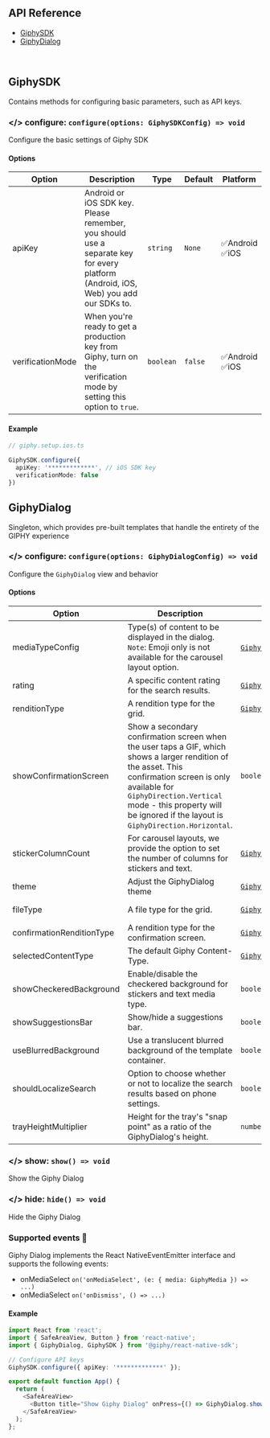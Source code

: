 ## API Reference

* [GiphySDK](#giphysdk)
* [GiphyDialog](#giphydialog)

<br/>

## GiphySDK
Contains methods for configuring basic parameters, such as API keys.

### </> configure: `configure(options: GiphySDKConfig) => void`
Configure the basic settings of Giphy SDK
#### Options
| Option           | Description                                                                                                                        | Type      | Default | Platform            |
|------------------|------------------------------------------------------------------------------------------------------------------------------------|-----------|---------|---------------------|
| apiKey           | Android or iOS SDK key. Please remember, you should use a separate key for every platform (Android, iOS, Web) you add our SDKs to. | `string`  | `None`  | ✅Android <br/> ✅iOS |
| verificationMode | When you're ready to get a production key from Giphy, turn on the verification mode by setting this option to `true`.              | `boolean` | `false` | ✅Android <br/> ✅iOS |
#### Example
```typescript
// giphy.setup.ios.ts

GiphySDK.configure({
  apiKey: '*************', // iOS SDK key
  verificationMode: false
})
```

## GiphyDialog
Singleton, which provides pre-built templates that handle the entirety of the GIPHY experience
### </> configure: `configure(options: GiphyDialogConfig) => void`
Configure the `GiphyDialog` view and behavior
#### Options
| Option                    | Description                                                                                                                                                                                                                                                             | Type                                                                                                                                                    | Default                                                                                                                                                                | Platform            |
|---------------------------|-------------------------------------------------------------------------------------------------------------------------------------------------------------------------------------------------------------------------------------------------------------------------|---------------------------------------------------------------------------------------------------------------------------------------------------------|------------------------------------------------------------------------------------------------------------------------------------------------------------------------|---------------------|
| mediaTypeConfig           | Type(s) of content to be displayed in the dialog. <br/> `Note`: Emoji only is not available for the carousel layout option.                                                                                                                                             | [`GiphyContentType`](https://github.com/Giphy/giphy-react-native-sdk/blob/5c4586c09acc6ebbc760feecede4b740f55e4d9a/src/native/types.ts#L7-L13) \[\]     | <details><summary>Expand</summary>`[GiphyContentType.Recents, GiphyContentType.Gif,GiphyContentType.Sticker, GiphyContentType.Emoji, GiphyContentType.Text]`</details> | ✅Android <br/> ✅iOS |
| rating                    | A specific content rating for the search results.                                                                                                                                                                                                                       | [`GiphyRating`](https://github.com/Giphy/giphy-react-native-sdk/blob/5c4586c09acc6ebbc760feecede4b740f55e4d9a/src/native/types.ts#L22-L29)              | `GiphyRating.PG13`                                                                                                                                                     | ✅Android <br/> ✅iOS |
| renditionType             | A rendition type for the grid.                                                                                                                                                                                                                                          | [`GiphyRendition`](https://github.com/Giphy/giphy-react-native-sdk/blob/5c4586c09acc6ebbc760feecede4b740f55e4d9a/src/native/types.ts#L31-L51)           | `GiphyRendition.FixedWidth`                                                                                                                                            | ✅Android <br/> ✅iOS |
| showConfirmationScreen    | Show a secondary confirmation screen when the user taps a GIF, which shows a larger rendition of the asset. This confirmation screen is only available for `GiphyDirection.Vertical` mode - this property will be ignored if the layout is `GiphyDirection.Horizontal`. | `boolean`                                                                                                                                               | `false`                                                                                                                                                                | ✅Android <br/> ✅iOS |
| stickerColumnCount        | For carousel layouts, we provide the option to set the number of columns for stickers and text.                                                                                                                                                                         | [`GiphyStickersColumnCount`](https://github.com/Giphy/giphy-react-native-sdk/blob/5c4586c09acc6ebbc760feecede4b740f55e4d9a/src/native/types.ts#L53-L57) | `GiphyStickersColumnCount.Three`                                                                                                                                       | ✅Android <br/> ✅iOS |
| theme                     | Adjust the GiphyDialog theme                                                                                                                                                                                                                                            | [`GiphyThemePreset`](https://github.com/Giphy/giphy-react-native-sdk/blob/5c4586c09acc6ebbc760feecede4b740f55e4d9a/src/native/types.ts#L1-L5)           | `GiphyThemePreset.Light`                                                                                                                                               | ✅Android <br/> ✅iOS |
| fileType                  | A file type for the grid.                                                                                                                                                                                                                                               | [`GiphyFileExtension`](https://github.com/Giphy/giphy-react-native-sdk/blob/5c4586c09acc6ebbc760feecede4b740f55e4d9a/src/native/types.ts#L59-L63)       | `GiphyFileExtension`                                                                                                                                                   | ✅Android <br/> ✅iOS |
| confirmationRenditionType | A rendition type for the confirmation screen.                                                                                                                                                                                                                           | [`GiphyRendition`](https://github.com/Giphy/giphy-react-native-sdk/blob/5c4586c09acc6ebbc760feecede4b740f55e4d9a/src/native/types.ts#L31-L51)           | `GiphyRendition.Original`                                                                                                                                              | ✅Android <br/> ❌iOS |
| selectedContentType       | The default Giphy Content-Type.                                                                                                                                                                                                                                         | [`GiphyContentType`](https://github.com/Giphy/giphy-react-native-sdk/blob/5c4586c09acc6ebbc760feecede4b740f55e4d9a/src/native/types.ts#L7-L13)          | `GiphyContentType.Gif`                                                                                                                                                 | ✅Android <br/> ❌iOS |
| showCheckeredBackground   | Enable/disable the checkered background for stickers and text media type.                                                                                                                                                                                               | `boolean`                                                                                                                                               | `false`                                                                                                                                                                | ✅Android <br/> ❌iOS |
| showSuggestionsBar        | Show/hide a suggestions bar.                                                                                                                                                                                                                                            | `boolean`                                                                                                                                               | `true`                                                                                                                                                                 | ✅Android <br/> ❌iOS |
| useBlurredBackground      | Use a translucent blurred background of the template container.                                                                                                                                                                                                         | `boolean`                                                                                                                                               | `false`                                                                                                                                                                | ✅Android <br/> ❌iOS |
| shouldLocalizeSearch      | Option to choose whether or not to localize the search results based on phone settings.                                                                                                                                                                                 | `boolean`                                                                                                                                               | `false`                                                                                                                                                                | ❌Android <br/> ✅iOS |
| trayHeightMultiplier      | Height for the tray's "snap point" as a ratio of the GiphyDialog's height.                                                                                                                                                                                              | `number`                                                                                                                                                | `0.7`                                                                                                                                                                  | ❌Android <br/> ✅iOS |
### </> show: `show() => void`
Show the Giphy Dialog
### </> hide: `hide() => void`
Hide the Giphy Dialog
### Supported events &#x1F514;
Giphy Dialog implements the React NativeEventEmitter interface and supports the following events:
* onMediaSelect ```on('onMediaSelect', (e: { media: GiphyMedia }) => ...)```
* onMediaSelect ```on('onDismiss', () => ...)```
#### Example
```typescript jsx
import React from 'react';
import { SafeAreaView, Button } from 'react-native';
import { GiphyDialog, GiphySDK } from '@giphy/react-native-sdk';

// Configure API keys
GiphySDK.configure({ apiKey: '*************' });

export default function App() {
  return (
    <SafeAreaView>
      <Button title="Show Giphy Dialog" onPress={() => GiphyDialog.show()} />
    </SafeAreaView>
  );
};
```
